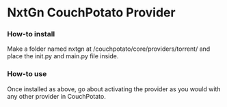 NxtGn CouchPotato Provider
======================

<h3>How-to install</h3>
Make a folder named nxtgn at /couchpotato/core/providers/torrent/ and place the init.py and main.py file inside.

<h3>How-to use</h3>
Once installed as above, go about activating the provider as you would with any other provider in CouchPotato.

